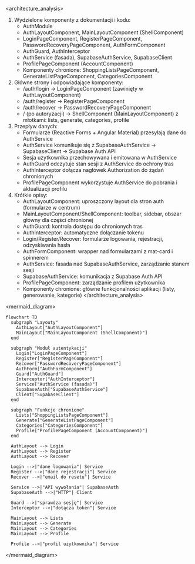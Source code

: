 <architecture_analysis>

1. Wydzielone komponenty z dokumentacji i kodu:
   - AuthModule
   - AuthLayoutComponent, MainLayoutComponent (ShellComponent)
   - LoginPageComponent, RegisterPageComponent, PasswordRecoveryPageComponent, AuthFormComponent
   - AuthGuard, AuthInterceptor
   - AuthService (fasada), SupabaseAuthService, SupabaseClient
   - ProfilePageComponent (AccountComponent)
   - Komponenty chronione: ShoppingListsPageComponent, GenerateListPageComponent, CategoriesComponent
2. Główne strony i odpowiadające komponenty:
   - /auth/login → LoginPageComponent (zawinięty w AuthLayoutComponent)
   - /auth/register → RegisterPageComponent
   - /auth/recover → PasswordRecoveryPageComponent
   - / (po autoryzacji) → ShellComponent (MainLayoutComponent) z młotkami: lists, generate, categories, profile
3. Przepływ danych:
   - Formularze (Reactive Forms + Angular Material) przesyłają dane do AuthService
   - AuthService komunikuje się z SupabaseAuthService → SupabaseClient → Supabase Auth API
   - Sesja użytkownika przechowywana i emitowana w AuthService
   - AuthGuard odczytuje stan sesji z AuthService do ochrony tras
   - AuthInterceptor dołącza nagłówek Authorization do żądań chronionych
   - ProfilePageComponent wykorzystuje AuthService do pobrania i aktualizacji profilu
4. Krótkie opisy:
   - AuthLayoutComponent: uproszczony layout dla stron auth (formularze w centrum)
   - MainLayoutComponent/ShellComponent: toolbar, sidebar, obszar główny dla części chronionej
   - AuthGuard: kontrola dostępu do chronionych tras
   - AuthInterceptor: automatyczne dołączanie tokenu
   - Login/Register/Recover: formularze logowania, rejestracji, odzyskiwania hasła
   - AuthFormComponent: wrapper nad formularzami z mat-card i spinnerem
   - AuthService: fasada nad SupabaseAuthService, zarządzanie stanem sesji
   - SupabaseAuthService: komunikacja z Supabase Auth API
   - ProfilePageComponent: zarządzanie profilem użytkownika
   - Komponenty chronione: główne funkcjonalności aplikacji (listy, generowanie, kategorie)
     </architecture_analysis>

<mermaid_diagram>

```mermaid
flowchart TD
  subgraph "Layouty"
    AuthLayout["AuthLayoutComponent"]
    MainLayout["MainLayoutComponent (ShellComponent)"]
  end

  subgraph "Moduł autentykacji"
    Login["LoginPageComponent"]
    Register["RegisterPageComponent"]
    Recover["PasswordRecoveryPageComponent"]
    AuthForm["AuthFormComponent"]
    Guard["AuthGuard"]
    Interceptor["AuthInterceptor"]
    Service["AuthService (fasada)"]
    SupabaseAuth["SupabaseAuthService"]
    Client["SupabaseClient"]
  end

  subgraph "Funkcje chronione"
    Lists["ShoppingListsPageComponent"]
    Generate["GenerateListPageComponent"]
    Categories["CategoriesComponent"]
    Profile["ProfilePageComponent (AccountComponent)"]
  end

  AuthLayout --> Login
  AuthLayout --> Register
  AuthLayout --> Recover

  Login -->|"dane logowania"| Service
  Register -->|"dane rejestracji"| Service
  Recover -->|"email do resetu"| Service

  Service -->|"API wywołania"| SupabaseAuth
  SupabaseAuth -->|"HTTP"| Client

  Guard -->|"sprawdza sesję"| Service
  Interceptor -->|"dołącza token"| Service

  MainLayout --> Lists
  MainLayout --> Generate
  MainLayout --> Categories
  MainLayout --> Profile

  Profile -->|"profil użytkownika"| Service
```

</mermaid_diagram>

